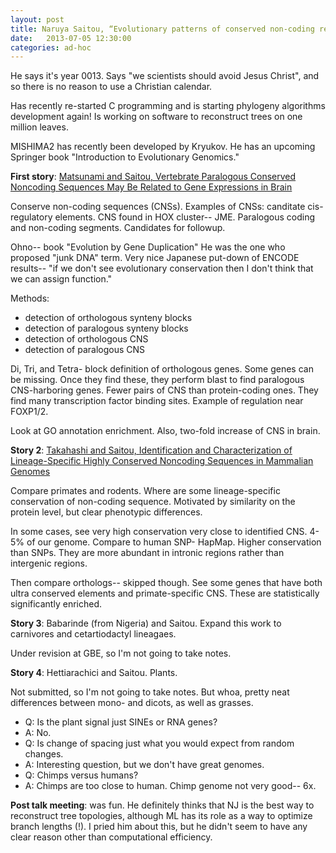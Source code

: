 ```yaml
---
layout: post
title: Naruya Saitou, “Evolutionary patterns of conserved non-coding regions in mammalian genomes”
date:   2013-07-05 12:30:00
categories: ad-hoc
---
```


He says it's year 0013. Says "we scientists should avoid Jesus Christ", and so there is no reason to use a Christian calendar.

Has recently re-started C programming and is starting phylogeny algorithms development again!
Is working on software to reconstruct trees on one million leaves.

MISHIMA2 has recently been developed by Kryukov.
He has an upcoming Springer book "Introduction to Evolutionary Genomics."

**First story**: [Matsunami and Saitou, Vertebrate Paralogous Conserved Noncoding Sequences May Be Related to Gene Expressions in Brain](http://gbe.oxfordjournals.org/content/5/1/140.short)

Conserve non-coding sequences (CNSs).
Examples of CNSs: canditate cis-regulatory elements.
CNS found in HOX cluster-- JME.
Paralogous coding and non-coding segments.
Candidates for followup.

Ohno-- book "Evolution by Gene Duplication"
He was the one who proposed "junk DNA" term.
Very nice Japanese put-down of ENCODE results-- "if we don't see evolutionary conservation then I don't think that we can assign function."

Methods:

* detection of orthologous synteny blocks
* detection of paralogous synteny blocks
* detection of orthologous CNS
* detection of paralogous CNS

Di, Tri, and Tetra- block definition of orthologous genes. Some genes can be missing.
Once they find these, they perform blast to find paralogous CNS-harboring genes.
Fewer pairs of CNS than protein-coding ones.
They find many transcription factor binding sites.
Example of regulation near FOXP1/2.

Look at GO annotation enrichment.
Also, two-fold increase of CNS in brain.


**Story 2**: [Takahashi and Saitou, Identification and Characterization of Lineage-Specific Highly Conserved Noncoding Sequences in Mammalian Genomes](http://gbe.oxfordjournals.org/content/4/5/641.short)

Compare primates and rodents.
Where are some lineage-specific conservation of non-coding sequence.
Motivated by similarity on the protein level, but clear phenotypic differences.

In some cases, see very high conservation very close to identified CNS.
4-5% of our genome.
Compare to human SNP- HapMap.
Higher conservation than SNPs.
They are more abundant in intronic regions rather than intergenic regions.

Then compare orthologs-- skipped though.
See some genes that have both ultra conserved elements and primate-specific CNS.
These are statistically significantly enriched.

**Story 3**: Babarinde (from Nigeria) and Saitou.
Expand this work to carnivores and cetartiodactyl lineagaes.

Under revision at GBE, so I'm not going to take notes.

**Story 4**: Hettiarachici and Saitou. Plants.

Not submitted, so I'm not going to take notes.
But whoa, pretty neat differences between mono- and dicots, as well as grasses.

* Q: Is the plant signal just SINEs or RNA genes?
* A: No.
* Q: Is change of spacing just what you would expect from random changes.
* A: Interesting question, but we don't have great genomes.
* Q: Chimps versus humans?
* A: Chimps are too close to human. Chimp genome not very good-- 6x.


**Post talk meeting**: was fun.
He definitely thinks that NJ is the best way to reconstruct tree topologies, although ML has its role as a way to optimize branch lengths (!).
I pried him about this, but he didn't seem to have any clear reason other than computational efficiency.
